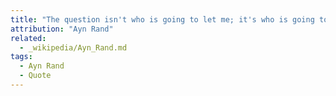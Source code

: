 ```yaml
---
title: "The question isn't who is going to let me; it's who is going to stop me."
attribution: "Ayn Rand"
related:
  - _wikipedia/Ayn_Rand.md
tags:
  - Ayn Rand
  - Quote
---
```

